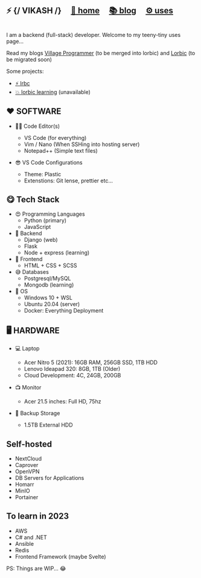 ## ⚡ {/ VIKASH /}  &nbsp; &nbsp; [🏡 home](https://vkash.lorbic.com)  &nbsp; &nbsp; [📚 blog](https://www.lorbic.com) &nbsp; &nbsp; [⚙ uses](/uses)  

<br>
I am a backend (full-stack) developer.
Welcome to my teeny-tiny uses page...   

Read my blogs [Village Programmer](https://villageprogrammer.blogspot.com) (to be merged into lorbic) and [Lorbic](https://www.lorbic.com) (to be migrated soon) 

Some projects:  
  -  [⚡ lrbc](https://lrbc.ml/)
  -  [💥 lorbic learning](https://lorbic.ml/) (unavailable)
  

## ❤ SOFTWARE  
- 👨‍💻 Code Editor(s)
  - VS Code (for everything)
  - Vim / Nano (When SSHing into hosting server)
  - Notepad++ (Simple text files)

- 😎 VS Code Configurations
  - Theme: Plastic
  - Extenstions: Git lense, prettier etc... 

## 😋 Tech Stack  
- 😍 Programming Languages
  - Python (primary)
  - JavaScript
- 🤗 Backend
  - Django (web)
  - Flask
  - Node + express (learning)
- 🤩 Frontend
  - HTML + CSS + SCSS
- 😅 Databases
  - Postgresql/MySQL
  - Mongodb (learning)
- 🤣 OS
  - Windows 10 + WSL
  - Ubuntu 20.04 (server)
  - Docker: Everything Deployment

## 🖥 HARDWARE  
- 💻 Laptop 
  - Acer Nitro 5 (2021): 16GB RAM, 256GB SSD, 1TB HDD
  - Lenovo Ideapad 320: 8GB, 1TB (Older)
  - Cloud Development: 4C, 24GB, 200GB

- 📺 Monitor
  - Acer 21.5 inches: Full HD, 75hz

- 💾 Backup Storage
  - 1.5TB External HDD

## Self-hosted
- NextCloud
- Caprover
- OpenVPN
- DB Servers for Applications
- Homarr
- MinIO
- Portainer


## To learn in 2023
- AWS
- C# and .NET
- Ansible
- Redis
- Frontend Framework (maybe Svelte)


PS: Things are WIP... 😂

